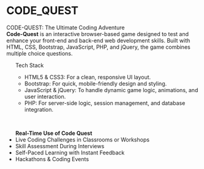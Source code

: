 # CODE_QUEST
CODE-QUEST: The Ultimate Coding Adventure
<br>
<b>Code-Quest</b> is an interactive browser-based game designed to test and enhance your front-end and back-end web development skills. Built with HTML, CSS, Bootstrap, JavaScript, PHP, and jQuery, the game combines  multiple choice questions.
<ul>
 Tech Stack
   <ul>
  <li>HTML5 & CSS3: For a clean, responsive UI layout.</li>
    <li>Bootstrap: For quick, mobile-friendly design and styling.
</li>
  <li>JavaScript & jQuery: To handle dynamic game logic, animations, and user interaction.
</li>
  <li>PHP: For server-side logic, session management, and database integration.
</li>
   </ul>
</ul>
<br>
<ul>
 <b>Real-Time Use of Code Quest</b>
 <li>Live Coding Challenges in Classrooms or Workshops</li>
  <li>Skill Assessment During Interviews</li>
  <li>Self-Paced Learning with Instant Feedback</li>
  <li>Hackathons & Coding Events</li>
</ul>
